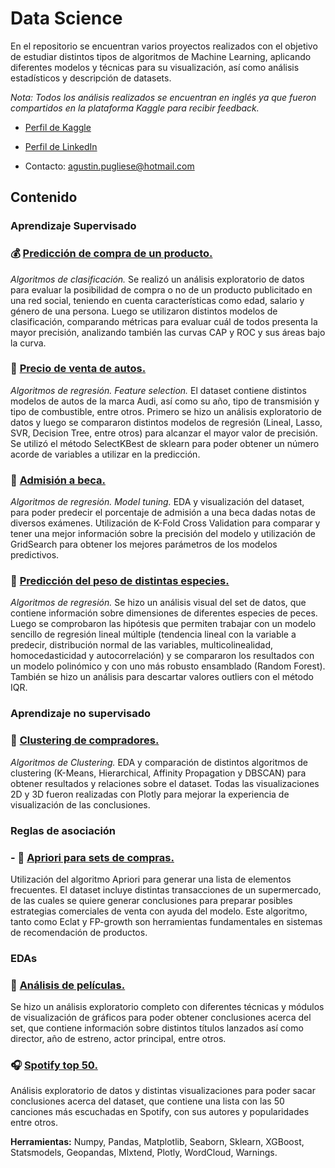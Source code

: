 # Data Science

En el repositorio se encuentran varios proyectos realizados con el objetivo de estudiar distintos tipos de algoritmos de Machine Learning, aplicando diferentes modelos y técnicas para su visualización, así como análisis estadísticos y descripción de datasets.

*Nota: Todos los análisis realizados se encuentran en inglés ya que fueron compartidos en la plataforma Kaggle para recibir feedback.*

* [Perfil de Kaggle](https://www.kaggle.com/agustinpugliese)

* [Perfil de LinkedIn](https://www.linkedin.com/in/agust%C3%ADnpugliese7/)

* Contacto: agustin.pugliese@hotmail.com

## Contenido

### Aprendizaje Supervisado

### :moneybag: [Predicción de compra de un producto.](https://nbviewer.jupyter.org/github/AgusTP/Data-Science/blob/master/Purchase%20classification%20algorithms/Social%20network%20product%20purchase.ipynb)
*Algoritmos de clasificación.* 
Se realizó un análisis exploratorio de datos para evaluar la posibilidad de compra o no de un producto publicitado en una red social, teniendo en cuenta características como edad, salario y género de una persona. Luego se utilizaron distintos modelos de clasificación, comparando métricas para evaluar cuál de todos presenta la mayor precisión, analizando también las curvas CAP y ROC y sus áreas bajo la curva.

### :car: [Precio de venta de autos.](https://nbviewer.jupyter.org/github/AgusTP/Data-Science/blob/master/Audi_price_Kaggle_Task/Audi_Kaggle_price%2896%25%20Score%29.ipynb)
*Algoritmos de regresión. Feature selection.*
El dataset contiene distintos modelos de autos de la marca Audi, así como su año, tipo de transmisión y tipo de combustible, entre otros. Primero se hizo un análisis exploratorio de datos y luego se compararon distintos modelos de regresión (Lineal, Lasso, SVR, Decision Tree, entre otros) para alcanzar el mayor valor de precisión. Se utilizó el método SelectKBest de sklearn para poder obtener un número acorde de variables a utilizar en la predicción. 

### :notebook: [Admisión a beca.](https://nbviewer.jupyter.org/github/AgusTP/Data-Science/blob/master/Admission%20prediction/Admission%20Prediction.ipynb)
*Algoritmos de regresión. Model tuning.* 
EDA y visualización del dataset, para poder predecir el porcentaje de admisión a una beca dadas notas de diversos exámenes. Utilización de K-Fold Cross Validation para comparar y tener una mejor información sobre la precisión del modelo y utilización de GridSearch para obtener los mejores parámetros de los modelos predictivos.

### :tropical_fish: [Predicción del peso de distintas especies.](https://github.com/AgusTP/Data-Science/blob/master/Fish%20weight%20analysis/Fish_weight_prediction.ipynb)
*Algoritmos de regresión.*
Se hizo un análisis visual del set de datos, que contiene información sobre dimensiones de diferentes especies de peces. Luego se comprobaron las hipótesis que permiten trabajar con un modelo sencillo de regresión lineal múltiple (tendencia lineal con la variable a predecir, distribución normal de las variables, multicolinealidad, homocedasticidad y autocorrelación) y se compararon los resultados con un modelo polinómico y con uno más robusto ensamblado (Random Forest). También se hizo un análisis para descartar valores outliers con el método IQR.

### Aprendizaje no supervisado

### :barber: [Clustering de compradores.](https://nbviewer.jupyter.org/github/AgusTP/Data-Science/blob/master/Clustering%20comparison/Mall%20Customers%20Clustering.ipynb)
*Algoritmos de Clustering.*
EDA y comparación de distintos algoritmos de clustering (K-Means, Hierarchical, Affinity Propagation y DBSCAN) para obtener resultados y relaciones sobre el dataset. Todas las visualizaciones 2D y 3D fueron realizadas con Plotly para mejorar la experiencia de visualización de las conclusiones.

### Reglas de asociación

### - :hamburger: [Apriori para sets de compras.](https://nbviewer.jupyter.org/github/AgusTP/Data-Science/blob/master/Association%20rule%20learning/Association%20Rules.ipynb)
Utilización del algoritmo Apriori para generar una lista de elementos frecuentes. El dataset incluye distintas transacciones de un supermercado, de las cuales se quiere generar conclusiones para preparar posibles estrategias comerciales de venta con ayuda del modelo. Este algoritmo, tanto como Eclat y FP-growth son herramientas fundamentales en sistemas de recomendación de productos.

### EDAs

### :movie_camera: [Análisis de películas.](https://nbviewer.jupyter.org/github/AgusTP/Data-Science/blob/master/Movie%20EDA%20and%20visualizations/Movie%20EDA%20and%20visualizations.ipynb)
Se hizo un análisis exploratorio completo con diferentes técnicas y módulos de visualización de gráficos para poder obtener conclusiones acerca del set, que contiene información sobre distintos títulos lanzados así como director, año de estreno, actor principal, entre otros. 

### :headphones: [Spotify top 50.](https://colab.research.google.com/github/AgusTP/Data-Science/blob/master/Spotify_top_50_EDA.ipynb)
Análisis exploratorio de datos y distintas visualizaciones para poder sacar conclusiones acerca del dataset, que contiene una lista con las 50 canciones más escuchadas en Spotify, con sus autores y popularidades entre otros.

**Herramientas:** Numpy, Pandas, Matplotlib, Seaborn, Sklearn, XGBoost, Statsmodels, Geopandas, Mlxtend, Plotly, WordCloud, Warnings.
